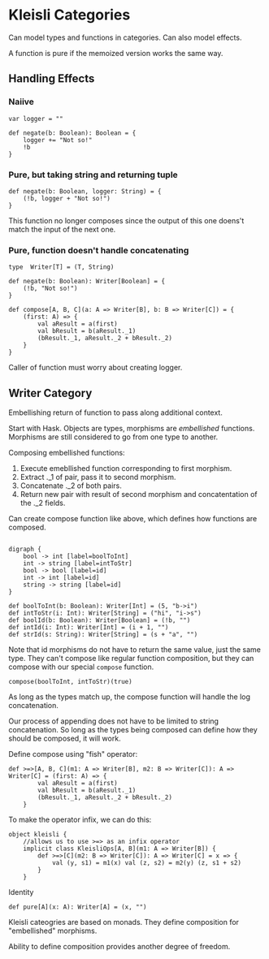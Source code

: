 # Kleisli Categories

Can model types and functions in categories. Can also model effects.

A function is pure if the memoized version works the same way.

## Handling Effects
### Naiive
```
var logger = ""

def negate(b: Boolean): Boolean = {
    logger += "Not so!"
    !b
}
```
### Pure, but taking string and returning tuple
```
def negate(b: Boolean, logger: String) = {
    (!b, logger + "Not so!")
}
```

This function no longer composes since the output of this one doens't match the input of the next one.

### Pure, function doesn't handle concatenating
```
type  Writer[T] = (T, String)

def negate(b: Boolean): Writer[Boolean] = {
    (!b, "Not so!")
}

def compose[A, B, C](a: A => Writer[B], b: B => Writer[C]) = {
    (first: A) => {
        val aResult = a(first)
        val bResult = b(aResult._1)
        (bResult._1, aResult._2 + bResult._2)
    }
}
```

Caller of function must worry about creating logger.

## Writer Category
Embellishing return of function to pass along additional context.

Start with Hask. Objects are types, morphisms are <i>embellished</i> functions. Morphisms are still considered to go from one type to another.

Composing embellished functions:
1. Execute emebllished function corresponding to first morphism.
1. Extract ._1 of pair, pass it to second morphism.
1. Concatenate ._2 of both pairs.
1. Return new pair with result of second morphism and concatentation of the ._2 fields.

Can create compose function like above, which defines how functions are composed.

```graphviz

digraph {
    bool -> int [label=boolToInt]
    int -> string [label=intToStr]
    bool -> bool [label=id]
    int -> int [label=id]
    string -> string [label=id]
}
```

```
def boolToInt(b: Boolean): Writer[Int] = (5, "b->i")
def intToStr(i: Int): Writer[String] = ("hi", "i->s")
def boolId(b: Boolean): Writer[Boolean] = (!b, "")
def intId(i: Int): Writer[Int] = (i + 1, "")
def strId(s: String): Writer[String] = (s + "a", "")
```

Note that id morphisms do not have to return the same value, just the same type. They can't compose like regular function composition, but they can compose with our special `compose` function.

```
compose(boolToInt, intToStr)(true)
```

As long as the types match up, the compose function will handle the log concatenation.

Our process of appending does not have to be limited to string concatenation. So long as the types being composed can define how they should be composed, it will work.

Define compose using "fish" operator:
```
def >=>[A, B, C](m1: A => Writer[B], m2: B => Writer[C]): A => Writer[C] = (first: A) => {
        val aResult = a(first)
        val bResult = b(aResult._1)
        (bResult._1, aResult._2 + bResult._2)
    }
```

To make the operator infix, we can do this:
```
object kleisli {
    //allows us to use >=> as an infix operator
    implicit class KleisliOps[A, B](m1: A => Writer[B]) {
        def >=>[C](m2: B => Writer[C]): A => Writer[C] = x => {
            val (y, s1) = m1(x) val (z, s2) = m2(y) (z, s1 + s2)
        }
    }
```

Identity
```
def pure[A](x: A): Writer[A] = (x, "")
```

Kleisli cateogries are based on monads. They define composition for "embellished" morphisms.

Ability to define composition provides another degree of freedom.